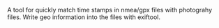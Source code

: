 A tool for quickly match time stamps in nmea/gpx files with photograhy files. Write geo information into the files with exiftool.